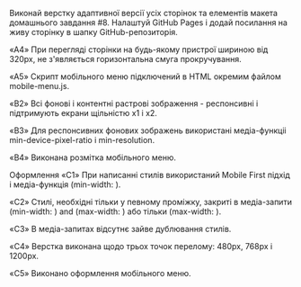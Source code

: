 Виконай верстку адаптивної версії усіх сторінок та елементів макета домашнього завдання #8. Налаштуй
GitHub Pages і додай посилання на живу сторінку в шапку GitHub-репозиторія.

<!-- Критерії приймання роботи наставником Проект «A1» Використовується методологія BEM. -->

<!-- «A2» Використовується препроцесор SASS. -->
<!--
«A3» У файлах index.html і portfolio.html підключений мініфікованний файл стилів main.min.css з
папки css. -->

«A4» При перегляді сторінки на будь-якому пристрої шириною від 320px, не з'являється горизонтальна
смуга прокручування.

«A5» Скрипт мобільного меню підключений в HTML окремим файлом mobile-menu.js.

<!-- Розмітка «B1» У всіх сторінок в блоці <head> є метатег viewport. -->

«B2» Всі фонові і контентні растрові зображення - респонсивні і підтримують екрани щільністю x1 і
x2.

«B3» Для респонсивних фонових зображень використані медіа-функціі min-device-pixel-ratio і
min-resolution.

«B4» Виконана розмітка мобільного меню.

Оформлення «C1» При написанні стилів використаний Mobile First підхід і медіа-функція (min-width: ).

«C2» Стилі, необхідні тільки у певному проміжку, закриті в медіа-запити (min-width: ) and
(max-width: ) або тільки (max-width: ).

«C3» В медіа-запитах відсутнє зайве дублювання стилів.

«C4» Верстка виконана щодо трьох точок перелому: 480px, 768px і 1200px.

«C5» Виконано оформлення мобільного меню.
